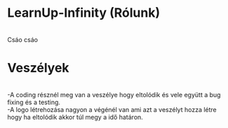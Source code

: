 # LearnUp-Infinity (Rólunk)
<br>Csáo csáo

# Veszélyek 
<br>-A coding résznél meg van a veszélye hogy eltolódik és vele együtt a bug fixing és a testing.
<br>-A logo létrehozása nagyon a végénél van ami azt a veszélyt hozza létre hogy ha eltolódik akkor túl megy a idő határon.
